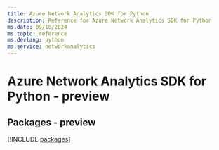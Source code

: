 ```yaml
---
title: Azure Network Analytics SDK for Python
description: Reference for Azure Network Analytics SDK for Python
ms.date: 09/18/2024
ms.topic: reference
ms.devlang: python
ms.service: networkanalytics
---
```

# Azure Network Analytics SDK for Python - preview
## Packages - preview
[!INCLUDE [packages](network-analytics-index.md)]